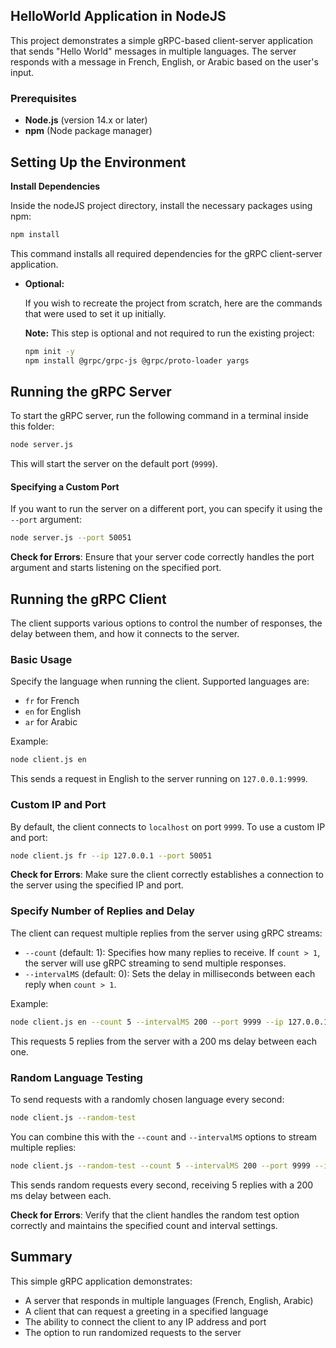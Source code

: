 ## HelloWorld Application in NodeJS

This project demonstrates a simple gRPC-based client-server application that sends "Hello World" messages in multiple languages. The server responds with a message in French, English, or Arabic based on the user's input.

### Prerequisites

- **Node.js** (version 14.x or later)
- **npm** (Node package manager)



## Setting Up the Environment

**Install Dependencies**

Inside the nodeJS project directory, install the necessary packages using npm:

```bash
npm install
```

This command installs all required dependencies for the gRPC client-server application.

- **Optional:** 

    If you wish to recreate the project from scratch, here are the commands that were used to set it up initially. 

    **Note:** This step is optional and not required to run the existing project:

    ```bash
    npm init -y
    npm install @grpc/grpc-js @grpc/proto-loader yargs
    ```


## Running the gRPC Server

To start the gRPC server, run the following command in a terminal inside this folder:

```bash
node server.js
```

This will start the server on the default port (`9999`).

#### Specifying a Custom Port

If you want to run the server on a different port, you can specify it using the `--port` argument:

```bash
node server.js --port 50051
```

**Check for Errors**: Ensure that your server code correctly handles the port argument and starts listening on the specified port.

## Running the gRPC Client

The client supports various options to control the number of responses, the delay between them, and how it connects to the server.

### Basic Usage

Specify the language when running the client. Supported languages are:

- `fr` for French
- `en` for English
- `ar` for Arabic

Example:

```bash
node client.js en
```

This sends a request in English to the server running on `127.0.0.1:9999`.

### Custom IP and Port

By default, the client connects to `localhost` on port `9999`. To use a custom IP and port:

```bash
node client.js fr --ip 127.0.0.1 --port 50051
```

**Check for Errors**: Make sure the client correctly establishes a connection to the server using the specified IP and port.

### Specify Number of Replies and Delay

The client can request multiple replies from the server using gRPC streams:

- `--count` (default: 1): Specifies how many replies to receive. If `count > 1`, the server will use gRPC streaming to send multiple responses.
- `--intervalMS` (default: 0): Sets the delay in milliseconds between each reply when `count > 1`.

Example:

```bash
node client.js en --count 5 --intervalMS 200 --port 9999 --ip 127.0.0.1
```

This requests 5 replies from the server with a 200 ms delay between each one.

### Random Language Testing

To send requests with a randomly chosen language every second:

```bash
node client.js --random-test
```

You can combine this with the `--count` and `--intervalMS` options to stream multiple replies:

```bash
node client.js --random-test --count 5 --intervalMS 200 --port 9999 --ip 127.0.0.1
```

This sends random requests every second, receiving 5 replies with a 200 ms delay between each.

**Check for Errors**: Verify that the client handles the random test option correctly and maintains the specified count and interval settings.

## Summary

This simple gRPC application demonstrates:

- A server that responds in multiple languages (French, English, Arabic)
- A client that can request a greeting in a specified language
- The ability to connect the client to any IP address and port
- The option to run randomized requests to the server

